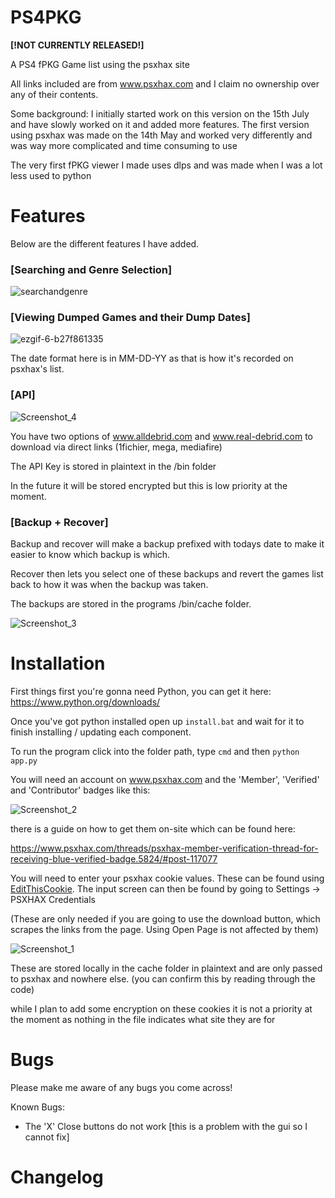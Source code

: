 # PS4PKG
**[!NOT CURRENTLY RELEASED!]**

A PS4 fPKG Game list using the psxhax site

All links included are from www.psxhax.com and I claim no ownership over any of their contents.

Some background:
I initially started work on this version on the 15th July and have slowly worked on it and added more features.
The first version using psxhax was made on the 14th May and worked very differently and was way more complicated and time consuming to use

The very first fPKG viewer I made uses dlps and was made when I was a lot less used to python

# Features
Below are the different features I have added.

### [Searching and Genre Selection]

![searchandgenre](https://github.com/user-attachments/assets/b283d22b-9d70-4a13-9682-3729d0a87c0a)



### [Viewing Dumped Games and their Dump Dates]

![ezgif-6-b27f861335](https://github.com/user-attachments/assets/a3dc1061-1c88-476c-ae51-4b44ddc47f50)

The date format here is in MM-DD-YY as that is how it's recorded on psxhax's list.

### [API]

![Screenshot_4](https://github.com/user-attachments/assets/a6b641a3-96fc-4ec0-bd25-c6d71946f9d9)

You have two options of www.alldebrid.com and www.real-debrid.com to download via direct links (1fichier, mega, mediafire)

The API Key is stored in plaintext in the /bin folder

In the future it will be stored encrypted but this is low priority at the moment.


### [Backup + Recover]

Backup and recover will make a backup prefixed with todays date to make it easier to know which backup is which.

Recover then lets you select one of these backups and revert the games list back to how it was when the backup was taken.

The backups are stored in the programs /bin/cache folder.

![Screenshot_3](https://github.com/user-attachments/assets/0c12c2e0-be48-4e44-ad76-df24c7eb5081)


# Installation
First things first you're gonna need Python, you can get it here: https://www.python.org/downloads/

Once you've got python installed open up `install.bat` and wait for it to finish installing / updating each component.

To run the program click into the folder path, type `cmd` and then `python app.py`

You will need an account on www.psxhax.com and the 'Member', 'Verified' and 'Contributor' badges like this:

![Screenshot_2](https://github.com/user-attachments/assets/2454e58d-1573-47b4-baa9-692f6cd6740d)

there is a guide on how to get them on-site which can be found here:

https://www.psxhax.com/threads/psxhax-member-verification-thread-for-receiving-blue-verified-badge.5824/#post-117077



You will need to enter your psxhax cookie values. These can be found using [EditThisCookie](https://www.editthiscookie.com/). The input screen can then be found by going to Settings -> PSXHAX Credentials

(These are only needed if you are going to use the download button, which scrapes the links from the page. Using Open Page is not affected by them)

![Screenshot_1](https://github.com/user-attachments/assets/a04c2b9e-dbc8-4387-b18c-5c1b7bd0f5ca)

These are stored locally in the cache folder in plaintext and are only passed to psxhax and nowhere else. (you can confirm this by reading through the code)

while I plan to add some encryption on these cookies it is not a priority at the moment as nothing in the file indicates what site they are for
# Bugs
Please make me aware of any bugs you come across!

Known Bugs:
- The 'X' Close buttons do not work [this is a problem with the gui so I cannot fix]

# Changelog
